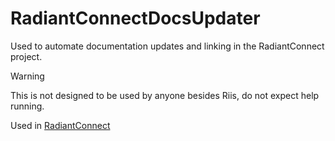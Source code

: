 # RadiantConnectDocsUpdater
Used to automate documentation updates and linking in the RadiantConnect project.

> [!WARNING]  
> This is not designed to be used by anyone besides Riis, do not expect help running.

Used in [RadiantConnect](https://github.com/RadiantConnect)
